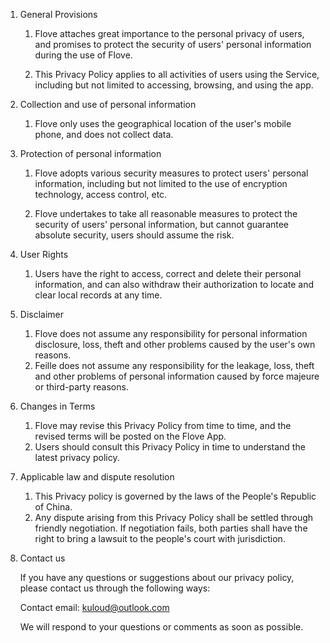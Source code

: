 1. General Provisions

    1. Flove attaches great importance to the personal privacy of users, and promises to protect the security of users' personal information during the use of Flove.

    1. This Privacy Policy applies to all activities of users using the Service, including but not limited to accessing, browsing, and using the app.

1. Collection and use of personal information

    1. Flove only uses the geographical location of the user's mobile phone, and does not collect data.

1. Protection of personal information

    1. Flove adopts various security measures to protect users' personal information, including but not limited to the use of encryption technology, access control, etc.

    2. Flove undertakes to take all reasonable measures to protect the security of users' personal information, but cannot guarantee absolute security, users should assume the risk.

1. User Rights

    1. Users have the right to access, correct and delete their personal information, and can also withdraw their authorization to locate and clear local records at any time.

1. Disclaimer

    1. Flove does not assume any responsibility for personal information disclosure, loss, theft and other problems caused by the user's own reasons.
    1. Feille does not assume any responsibility for the leakage, loss, theft and other problems of personal information caused by force majeure or third-party reasons.

1. Changes in Terms

    1. Flove may revise this Privacy Policy from time to time, and the revised terms will be posted on the Flove App.
    1. Users should consult this Privacy Policy in time to understand the latest privacy policy.

1. Applicable law and dispute resolution

    1. This Privacy policy is governed by the laws of the People's Republic of China.
    1. Any dispute arising from this Privacy Policy shall be settled through friendly negotiation. If negotiation fails, both parties shall have the right to bring a lawsuit to the people's court with jurisdiction.

1. Contact us

    If you have any questions or suggestions about our privacy policy, please contact us through the following ways:

    Contact email: kuloud@outlook.com

    We will respond to your questions or comments as soon as possible.
 